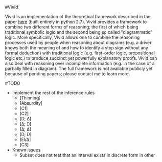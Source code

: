 #Vivid

Vivid is an implementation of the theoretical framework described in the paper [here][paper] (built entirely in python 2.7).
Vivid provides a framework to combine two different forms of reasoning; the first of which being traditional symbolic logic and the second being so called "diagrammatic" logic. More specifically, Vivid allows one to combine the reasoning processes used by people when reasoning about diagrams (e.g. a driver knows both the meaning of and how to identify a stop sign without any formal deduction) with traditional logic (e.g. first-order logic, propositional logic etc.) to produce succinct yet powerfully explanatory proofs. Vivid can also deal with reasoning over incomplete information (e.g. in the case of a partially filled in diagram). The full framework is not available publicly yet because of pending papers; please contact me to learn more.

[paper]: http://citeseerx.ist.psu.edu/viewdoc/download?doi=10.1.1.466.4004&rep=rep1&type=pdf

#TODO
* Implement the rest of the inference rules
    * [Thinning]
    * [Absurdity]
    * [C1]
    * [C2]
    * [D; ∆]
    * [∆; D]
    * [∆; ∆]
    * [D; D]
    * [EI/∆]
    * [C3]
* Known issues
    * Subset does not test that an interval exists in discrete form in other